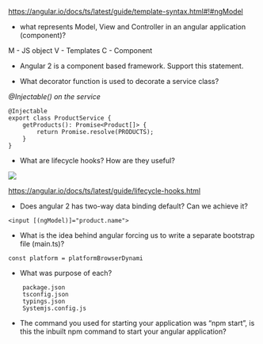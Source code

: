 
https://angular.io/docs/ts/latest/guide/template-syntax.html#!#ngModel

* what represents Model, View and Controller in an angular application (component)? 

M - JS object
V - Templates
C - Component

* Angular 2 is a component based framework. Support this statement.

* What decorator function is used to decorate a service class?

_@Injectable() on the service_

```
@Injectable
export class ProductService {
    getProducts(): Promise<Product[]> {
        return Promise.resolve(PRODUCTS);
    }
}
```

* What are lifecycle hooks? How are they useful?

![](https://angular.io/resources/images/devguide/lifecycle-hooks/hooks-in-sequence.png)

https://angular.io/docs/ts/latest/guide/lifecycle-hooks.html

* Does angular 2 has two-way data binding default? Can we achieve it?

```
<input [(ngModel)]="product.name">
```

* What is the idea behind angular forcing us to write a separate bootstrap file (main.ts)?

```
const platform = platformBrowserDynami
```

* What was purpose of each?
```
    package.json
    tsconfig.json
    typings.json
    Systemjs.config.js
``` 

* The command you used for starting your application was “npm start”, 
is this the inbuilt npm command to start your  angular application?
